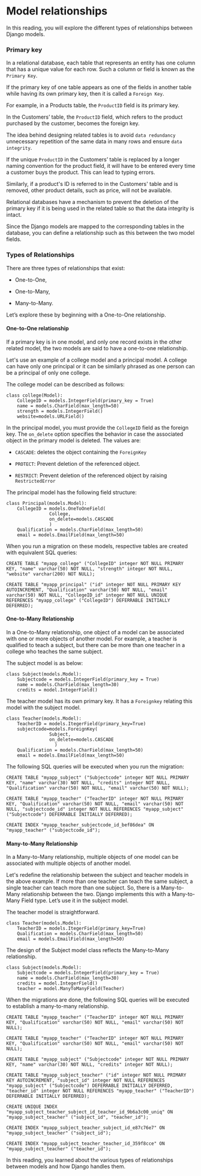 # Model relationships
In this reading, you will explore the different types of relationships between Django models.

### Primary key
In a relational database, each table that represents an entity has one column that has a unique value for each row. Such a column or field is known as the ```Primary Key```. 

If the primary key of one table appears as one of the fields in another table while having its own primary key, then it is called a ```Foreign Key```. 

For example, in a Products table, the ```ProductID``` field is its primary key. 

In the Customers’ table, the ```ProductID``` field, which refers to the product purchased by the customer, becomes the foreign key.

The idea behind designing related tables is to avoid ```data redundancy``` unnecessary repetition of the same data in many rows and ensure ```data integrity```.

If the unique ```ProductID``` in the Customers’ table is replaced by a longer naming convention for the product field, it will have to be entered every time a customer buys the product. This can lead to typing errors.

Similarly, if a product's ID is referred to in the Customers' table and is removed, other product details, such as price, will not be available. 

Relational databases have a mechanism to prevent the deletion of the primary key if it is being used in the related table so that the data integrity is intact.

Since the Django models are mapped to the corresponding tables in the database, you can define a relationship such as this between the two model fields.


### Types of Relationships

There are three types of relationships that exist:

* One-to-One,

* One-to-Many, 

* Many-to-Many.

Let’s explore these by beginning with a One-to-One relationship.

#### One-to-One relationship

If a primary key is in one model, and only one record exists in the other related model, the two models are said to have a one-to-one relationship.

Let's use an example of a college model and a principal model. A college can have only one principal or it can be similarly phrased as one person can be a principal of only one college.

The college model can be described as follows:

```
class college(Model): 
    CollegeID = models.IntegerField(primary_key = True) 
    name = models.CharField(max_length=50) 
    strength = models.IntegerField() 
    website=models.URLField() 
```
In the principal model, you must provide the ```CollegeID``` field as the foreign key. The ```on_delete``` option specifies the behavior in case the associated object in the primary model is deleted. The values are:

* ```CASCADE```: deletes the object containing the ```ForeignKey```

* ```PROTECT```: Prevent deletion of the referenced object.

* ```RESTRICT```: Prevent deletion of the referenced object by raising ```RestrictedError```

The principal model has the following field structure:

```
class Principal(models.Model): 
    CollegeID = models.OneToOneField( 
                College, 
                on_delete=models.CASCADE 
                ) 
    Qualification = models.CharField(max_length=50) 
    email = models.EmailField(max_length=50) 
```
When you run a migration on these models, respective tables are created with equivalent SQL queries:

```
CREATE TABLE "myapp_college" ("CollegeID" integer NOT NULL PRIMARY KEY, "name" varchar(50) NOT NULL, "strength" integer NOT NULL, "website" varchar(200) NOT NULL); 
```

```
CREATE TABLE "myapp_principal" ("id" integer NOT NULL PRIMARY KEY AUTOINCREMENT, "Qualification" varchar(50) NOT NULL, "email" varchar(50) NOT NULL, "CollegeID_id" integer NOT NULL UNIQUE REFERENCES "myapp_college" ("CollegeID") DEFERRABLE INITIALLY DEFERRED); 
```

#### One-to-Many Relationship
In a One-to-Many relationship, one object of a model can be associated with one or more objects of another model. For example, a teacher is qualified to teach a subject, but there can be more than one teacher in a college who teaches the same subject.

The subject model is as below:

```
class Subject(models.Model): 
    Subjectcode = models.IntegerField(primary_key = True) 
    name = models.CharField(max_length=30) 
    credits = model.IntegerField() 
```
The teacher model has its own primary key. It has a ```Foreignkey``` relating this model with the subject model.

```
class Teacher(models.Model): 
    TeacherID = models.ItegerField(primary_key=True) 
    subjectcode=models.ForeignKey( 
                Subject,  
                on_delete=models.CASCADE 
                  ) 
    Qualification = models.CharField(max_length=50) 
    email = models.EmailField(max_length=50) 
```
The following SQL queries will be executed when you run the migration:

```
CREATE TABLE "myapp_subject" ("Subjectcode" integer NOT NULL PRIMARY KEY, "name" varchar(30) NOT NULL, "credits" integer NOT NULL, "Qualification" varchar(50) NOT NULL, "email" varchar(50) NOT NULL);
```

```
CREATE TABLE "myapp_teacher" ("TeacherID" integer NOT NULL PRIMARY KEY, "Qualification" varchar(50) NOT NULL, "email" varchar(50) NOT NULL, "subjectcode_id" integer NOT NULL REFERENCES "myapp_subject" ("Subjectcode") DEFERRABLE INITIALLY DEFERRED);
```

```
CREATE INDEX "myapp_teacher_subjectcode_id_bef86dea" ON "myapp_teacher" ("subjectcode_id");
```
#### Many-to-Many Relationship
In a Many-to-Many relationship, multiple objects of one model can be associated with multiple objects of another model.

Let's redefine the relationship between the subject and teacher models in the above example. If more than one teacher can teach the same subject, a single teacher can teach more than one subject. So, there is a Many-to-Many relationship between the two. Django implements this with a Many-to-Many Field type. Let’s use it in the subject model.

The teacher model is straightforward.

```
class Teacher(models.Model): 
    TeacherID = models.ItegerField(primary_key=True) 
    Qualification = models.CharField(max_length=50) 
    email = models.EmailField(max_length=50) 
```
The design of the Subject model class reflects the Many-to-Many relationship.


```
class Subject(models.Model): 
    Subjectcode = models.IntegerField(primary_key = True) 
    name = models.CharField(max_length=30) 
    credits = model.IntegerField() 
    teacher = model.ManyToManyField(Teacher) 
```
When the migrations are done, the following SQL queries will be executed to establish a many-to-many relationship.

```
CREATE TABLE "myapp_teacher" ("TeacherID" integer NOT NULL PRIMARY KEY, "Qualification" varchar(50) NOT NULL, "email" varchar(50) NOT NULL);
```

```
CREATE TABLE "myapp_teacher" ("TeacherID" integer NOT NULL PRIMARY KEY, "Qualification" varchar(50) NOT NULL, "email" varchar(50) NOT NULL);
```

```
CREATE TABLE "myapp_subject" ("Subjectcode" integer NOT NULL PRIMARY KEY, "name" varchar(30) NOT NULL, "credits" integer NOT NULL);
```

```
CREATE TABLE "myapp_subject_teacher" ("id" integer NOT NULL PRIMARY KEY AUTOINCREMENT, "subject_id" integer NOT NULL REFERENCES "myapp_subject" ("Subjectcode") DEFERRABLE INITIALLY DEFERRED, "teacher_id" integer NOT NULL REFERENCES "myapp_teacher" ("TeacherID") DEFERRABLE INITIALLY DEFERRED);
```

```
CREATE UNIQUE INDEX "myapp_subject_teacher_subject_id_teacher_id_9b6a3c00_uniq" ON "myapp_subject_teacher" ("subject_id", "teacher_id");
```

```
CREATE INDEX "myapp_subject_teacher_subject_id_e87c76e7" ON "myapp_subject_teacher" ("subject_id");
```

```
CREATE INDEX "myapp_subject_teacher_teacher_id_359f8cce" ON "myapp_subject_teacher" ("teacher_id");
```

In this reading, you learned about the various types of relationships between models and how Django handles them.